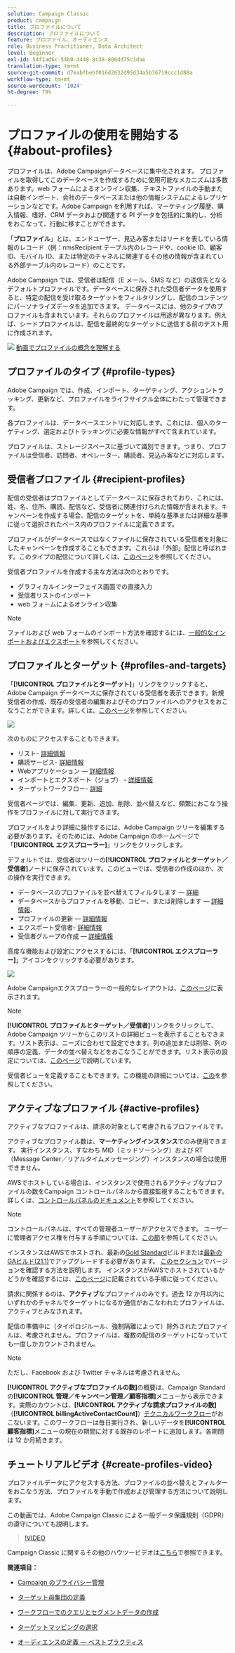 ```yaml
---
solution: Campaign Classic
product: campaign
title: プロファイルについて
description: プロファイルについて
feature: プロファイル、オーディエンス
role: Business Practitioner, Data Architect
level: Beginner
exl-id: 54f1ad6c-54b0-4448-8c38-806dd75c1dae
translation-type: tm+mt
source-git-commit: d7eabfbebf016d2632d95d34a5b36719ccc1d88a
workflow-type: tm+mt
source-wordcount: '1024'
ht-degree: 79%

---
```


# プロファイルの使用を開始する{#about-profiles}

プロファイルは、Adobe Campaignデータベースに集中化されます。 プロファイルを取得してこのデータベースを作成するために使用可能なメカニズムは多数あります。web フォームによるオンライン収集、テキストファイルの手動または自動インポート、会社のデータベースまたは他の情報システムによるレプリケーションなどです。Adobe Campaign を利用すれば、マーケティング履歴、購入情報、嗜好、CRM データおよび関連する PI データを包括的に集約し、分析をおこなって、行動に移すことができます。

「**プロファイル**」とは、エンドユーザー、見込み客またはリードを表している情報のレコード（例：nmsRecipient テーブル内のレコードや、cookie ID、顧客 ID、モバイル ID、または特定のチャネルに関連するその他の情報が含まれている外部テーブル内のレコード）のことです。

Adobe Campaign では、受信者は配信（E メール、SMS など）の送信先となるデフォルトプロファイルです。データベースに保存された受信者データを使用すると、特定の配信を受け取るターゲットをフィルタリングし、配信のコンテンツにパーソナライズデータを追加できます。 データベースには、他のタイプのプロファイルも含まれています。それらのプロファイルは用途が異なります。例えば、シードプロファイルは、配信を最終的なターゲットに送信する前のテスト用に作成されます。

![](assets/do-not-localize/how-to-video.png) [動画でプロファイルの概念を理解する](#create-profiles-video)

## プロファイルのタイプ {#profile-types}

Adobe Campaign では、作成、インポート、ターゲティング、アクショントラッキング、更新など、プロファイルをライフサイクル全体にわたって管理できます。

各プロファイルは、データベースエントリに対応します。これには、個人のターゲティング、選定およびトラッキングに必要な情報がすべて含まれています。

プロファイルは、ストレージスペースに基づいて識別できます。つまり、プロファイルは受信者、訪問者、オペレーター、購読者、見込み客などに対応します。

## 受信者プロファイル {#recipient-profiles}

配信の受信者はプロファイルとしてデータベースに保存されており、これには、姓、名、住所、購読、配信など、受信者に関連付けられた情報が含まれます。キャンペーンを作成する場合、配信のターゲットを、単純な基準または詳細な基準に従って選択されたベース内のプロファイルに定義できます。

プロファイルがデータベースではなくファイルに保存されている受信者を対象にしたキャンペーンを作成することもできます。これらは「外部」配信と呼ばれます。このタイプの配信について詳しくは、[このページ](../../delivery/using/steps-defining-the-target-population.md#selecting-external-recipients)を参照してください。

受信者プロファイルを作成する主な方法は次のとおりです。

* グラフィカルインターフェイス画面での直接入力
* 受信者リストのインポート
* web フォームによるオンライン収集

>[!NOTE]
>
>ファイルおよび web フォームのインポート方法を確認するには、[一般的なインポートおよびエクスポート](../../platform/using/get-started-data-import-export.md)を参照してください。

## プロファイルとターゲット {#profiles-and-targets}

「**[!UICONTROL プロファイルとターゲット]**」リンクをクリックすると、Adobe Campaign データベースに保存されている受信者を表示できます。新規受信者の作成、既存の受信者の編集およびそのプロファイルへのアクセスをおこなうことができます。詳しくは、[このページ](../../platform/using/editing-a-profile.md)を参照してください。

![](assets/d_ncs_user_interface_target_link.png)

次のものにアクセスすることもできます。

* リスト- [詳細情報](../../platform/using/creating-and-managing-lists.md)
* 購読サービス- [詳細情報](../../delivery/using/managing-subscriptions.md)
* Webアプリケーション — [詳細情報](../../web/using/about-web-applications.md)
* インポートとエクスポート（ジョブ） - [詳細情報](../../platform/using/about-generic-imports-exports.md)
* ターゲットワークフロー- [詳細](../../workflow/using/building-a-workflow.md#implementation-steps-)

受信者ページでは、編集、更新、追加、削除、並べ替えなど、頻繁におこなう操作をプロファイルに対して実行できます。

プロファイルをより詳細に操作するには、Adobe Campaign ツリーを編集する必要があります。そのためには、Adobe Campaign のホームページで「**[!UICONTROL エクスプローラー]**」リンクをクリックします。

デフォルトでは、受信者はツリーの&#x200B;**[!UICONTROL プロファイルとターゲット／受信者]**&#x200B;ノードに保存されています。このビューでは、受信者の作成のほか、次の操作を実行できます。

* データベースのプロファイルを並べ替えてフィルタします — [詳細](../../platform/using/filtering-options.md)
* データベースからプロファイルを移動、コピー、または削除します — [詳細情報](../../platform/using/managing-profiles.md)、
* プロファイルの更新 — [詳細情報](../../platform/using/updating-data.md)
* エクスポート受信者- [詳細情報](../../platform/using/exporting-and-importing-profiles.md)
* 受信者グループの作成 — [詳細情報](../../platform/using/creating-and-managing-lists.md)

高度な機能および設定にアクセスするには、「**[!UICONTROL エクスプローラー]**」アイコンをクリックする必要があります。

![](assets/d_ncs_user_interface01.png)

Adobe Campaignエクスプローラーの一般的なレイアウトは、[このページ](../../platform/using/adobe-campaign-explorer.md)に表示されます。

>[!NOTE]
>
>**[!UICONTROL プロファイルとターゲット／受信者]**&#x200B;リンクをクリックして、Adobe Campaign ツリーからこのリストの詳細ビューを表示することもできます。リスト表示は、ニーズに合わせて設定できます。列の追加または削除、列の順序の定義、データの並べ替えなどをおこなうことができます。リスト表示の設定については、[このページ](../../platform/using/adobe-campaign-ui-lists.md)で説明しています。
>
>受信者ビューを定義することもできます。この機能の詳細については、[この](../../platform/using/access-management-folders.md)を参照してください。

## アクティブなプロファイル {#active-profiles}

アクティブなプロファイルは、請求の対象として考慮されるプロファイルです。

アクティブなプロファイル数は、**マーケティングインスタンス**&#x200B;でのみ使用できます。 実行インスタンス、すなわち MID（ミッドソーシング）および RT（Message Center／リアルタイムメッセージング）インスタンスの場合は使用できません。

AWSでホストしている場合は、インスタンスで使用されるアクティブなプロファイルの数をCampaign コントロールパネルから直接監視することもできます。 詳しくは、[コントロールパネルのドキュメント](https://docs.adobe.com/content/help/ja-JP/control-panel/using/performance-monitoring/active-profiles-monitoring.html)を参照してください。

>[!NOTE]
>
>コントロールパネルは、すべての管理者ユーザーがアクセスできます。 ユーザーに管理者アクセス権を付与する手順については、[この節](https://experienceleague.adobe.com/docs/control-panel/using/discover-control-panel/managing-permissions.html?lang=jp#discover-control-panel)を参照してください。
>
>インスタンスはAWSでホストされ、最新の[Gold Standard](../../rn/using/gs-overview.md)ビルドまたは[最新のGAビルド(21.1)](../../rn/using/latest-release.md)でアップグレードする必要があります。 [このセクション](../../platform/using/launching-adobe-campaign.md#getting-your-campaign-version)でバージョンを確認する方法を説明します。 インスタンスがAWSでホストされているかどうかを確認するには、[このページ](https://experienceleague.adobe.com/docs/control-panel/using/faq.html)に記載されている手順に従ってください。

請求に関係するのは、**アクティブ**&#x200B;なプロファイルのみです。過去 12 か月以内にいずれかのチャネルでターゲットになるか通信がおこなわれたプロファイルは、アクティブとみなされます。

配信の準備中に（タイポロジルール、強制隔離によって）除外されたプロファイルは、考慮されません。プロファイルは、複数の配信のターゲットになっていても一度しかカウントされません。

>[!NOTE]
>
>ただし、Facebook および Twitter チャネルは考慮されません。

**[!UICONTROL アクティブなプロファイルの数]**&#x200B;の概要は、Campaign Standard の&#x200B;**[!UICONTROL 管理／キャンペーン管理／顧客指標]**&#x200B;メニューから表示できます。実際のカウントは、**[!UICONTROL アクティブな請求プロファイルの数]**（**[!UICONTROL billingActiveContactCount]**）[テクニカルワークフロー](../../workflow/using/about-technical-workflows.md)がおこないます。このワークフローは毎日実行され、新しいデータを&#x200B;**[!UICONTROL 顧客指標]**&#x200B;メニューの現在の期間に対する既存のレポートに追加します。各期間は 12 か月続きます。

## チュートリアルビデオ {#create-profiles-video}

プロファイルデータにアクセスする方法、プロファイルの並べ替えとフィルターをおこなう方法、プロファイルを手動で作成および管理する方法について説明します。

この動画では、Adobe Campaign Classic による一般データ保護規則（GDPR）の遵守についても説明します。

>[!VIDEO](https://video.tv.adobe.com/v/35611?quality=12)

Campaign Classic に関するその他のハウツービデオは[こちら](https://experienceleague.adobe.com/docs/campaign-classic-learn/tutorials/overview.html?lang=ja)で参照できます。

**関連項目：**

* [Campaign のプライバシー管理](https://helpx.adobe.com/jp/campaign/kb/acc-privacy.html)

* [ターゲット母集団の定義](../../delivery/using/define-the-right-audience.md)

* [ワークフローでのクエリとセグメントデータの作成](../../workflow/using/targeting-data.md)

* [ターゲットマッピングの選択](../../delivery/using/selecting-a-target-mapping.md)

* [オーディエンスの定義 — ベストプラクティス](../../delivery/using/define-the-right-audience.md)
